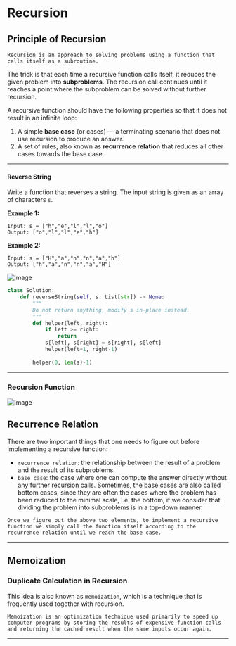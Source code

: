 # Recursion

## Principle of Recursion

```Recursion is an approach to solving problems using a function that calls itself as a subroutine.```

The trick is that each time a recursive function calls itself, it reduces the given problem into __subproblems__. The recursion call continues until it reaches a point where the subproblem can be solved without further recursion.

A recursive function should have the following properties so that it does not result in an infinite loop:

  1. A simple __base case__ (or cases) — a terminating scenario that does not use recursion to produce an answer.
  2. A set of rules, also known as __recurrence relation__ that reduces all other cases towards the base case.

---

#### Reverse String

Write a function that reverses a string. The input string is given as an array of characters ```s```.

__Example 1:__
```
Input: s = ["h","e","l","l","o"]
Output: ["o","l","l","e","h"]
```

__Example 2:__
```
Input: s = ["H","a","n","n","a","h"]
Output: ["h","a","n","n","a","H"]
```

![image](https://assets.leetcode.com/uploads/2019/01/27/344_reverse_string.png)

```Python
class Solution:
    def reverseString(self, s: List[str]) -> None:
        """
        Do not return anything, modify s in-place instead.
        """
        def helper(left, right):
            if left >= right:
                return
            s[left], s[right] = s[right], s[left]
            helper(left+1, right-1)
        
        helper(0, len(s)-1)
```

---

### Recursion Function

![image](https://user-images.githubusercontent.com/35042430/216683224-18b4fb72-993f-4413-a96a-56f3a282025e.png)

## Recurrence Relation

There are two important things that one needs to figure out before implementing a recursive function:

  - ```recurrence relation```: the relationship between the result of a problem and the result of its subproblems.
  - ```base case```: the case where one can compute the answer directly without any further recursion calls. Sometimes, the base cases are also called bottom cases, since they are often the cases where the problem has been reduced to the minimal scale, i.e. the bottom, if we consider that dividing the problem into subproblems is in a top-down manner.

```Once we figure out the above two elements, to implement a recursive function we simply call the function itself according to the recurrence relation until we reach the base case.```

---

## Memoization

### Duplicate Calculation in Recursion

This idea is also known as ```memoization```, which is a technique that is frequently used together with recursion.

```
Memoization is an optimization technique used primarily to speed up computer programs by storing the results of expensive function calls and returning the cached result when the same inputs occur again.
```

---
